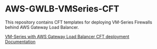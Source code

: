 # AWS-GWLB-VMSeries-CFT 

This repository contains CFT templates for deploying VM-Series Firewalls behind AWS Gateway Load Balancer.

[VM-Series with AWS Gateway Load Balancer CFT deployment Documentation](https://github.com/PaloAltoNetworks/AWS-GWLB-VMSeries/blob/main/cft%20with%20autoscale/VM-Series-with-GWLB-CFT-Deployment-Guide.pdf)
